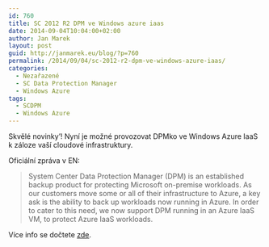 ```yaml
---
id: 760
title: SC 2012 R2 DPM ve Windows azure iaas
date: 2014-09-04T10:04:00+02:00
author: Jan Marek
layout: post
guid: http://janmarek.eu/blog/?p=760
permalink: /2014/09/04/sc-2012-r2-dpm-ve-windows-azure-iaas/
categories:
  - Nezařazené
  - SC Data Protection Manager
  - Windows Azure
tags:
  - SCDPM
  - Windows Azure
---
```

Skvělé novinky’! Nyní je možné provozovat DPMko ve Windows Azure IaaS k záloze vaší cloudové infrastruktury.

Oficiální zpráva v EN:

> System Center Data Protection Manager (DPM) is an established backup product for protecting Microsoft on-premise workloads. As our customers move some or all of their infrastructure to Azure, a key ask is the ability to back up workloads now running in Azure. In order to cater to this need, we now support DPM running in an Azure IaaS VM, to protect Azure IaaS workloads.

Více info se dočtete <a href="http://blogs.technet.com/b/dpm/archive/2014/09/02/azure-iaas-workload-protection-using-data-protection-manager.aspx" target="_blank">zde</a>.

